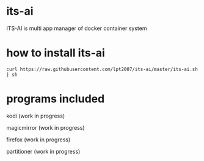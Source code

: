 # its-ai
ITS-AI is multi app manager of docker container system

# how to install its-ai
```
curl https://raw.githubusercontent.com/lpt2007/its-ai/master/its-ai.sh | sh
```

# programs included
kodi (work in progress)

magicmirror (work in progress)

firefox (work in progress)

partitioner (work in progress)
